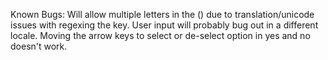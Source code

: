 Known Bugs:
Will allow multiple letters in the () due to translation/unicode issues with regexing the key.
User input will probably bug out in a different locale.
Moving the arrow keys to select or de-select option in yes and no doesn't work.
